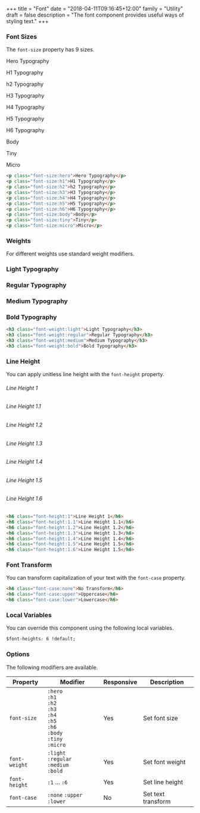 +++
title = "Font"
date = "2018-04-11T09:16:45+12:00"
family = "Utility"
draft = false
description = "The font component provides useful ways of styling text."
+++

### Font Sizes

The `font-size` property has 9 sizes.

<p class="font-size:hero font-height:1">Hero Typography</p>
<p class="font-size:h1 font-height:1">H1 Typography</p>
<p class="font-size:h2 font-height:1">h2 Typography</p>
<p class="font-size:h3 font-height:1">H3 Typography</p>
<p class="font-size:h4 font-height:1">H4 Typography</p>
<p class="font-size:h5 font-height:1">H5 Typography</p>
<p class="font-size:h6 font-height:1">H6 Typography</p>
<p class="font-size:body font-height:1">Body</p>
<p class="font-size:tiny font-height:1">Tiny</p>
<p class="font-size:micro font-height:1">Micro</p>

```html
<p class="font-size:hero">Hero Typography</p>
<p class="font-size:h1">H1 Typography</p>
<p class="font-size:h2">h2 Typography</p>
<p class="font-size:h3">H3 Typography</p>
<p class="font-size:h4">H4 Typography</p>
<p class="font-size:h5">H5 Typography</p>
<p class="font-size:h6">H6 Typography</p>
<p class="font-size:body">Body</p>
<p class="font-size:tiny">Tiny</p>
<p class="font-size:micro">Micro</p>
```

### Weights

For different weights use standard weight modifiers.

<h3 class="font-weight:light font-height:1.4 margin:u0">Light Typography</h3>
<h3 class="font-weight:regular font-height:1.4 margin:u0">Regular Typography</h3>
<h3 class="font-weight:medium font-height:1.4 margin:u0">Medium Typography</h3>
<h3 class="font-weight:bold font-height:1.4 margin:u0">Bold Typography</h3>

```html
<h3 class="font-weight:light">Light Typography</h3>
<h3 class="font-weight:regular">Regular Typography</h3>
<h3 class="font-weight:medium">Medium Typography</h3>
<h3 class="font-weight:bold">Bold Typography</h3>
```

### Line Height

You can apply unitless line height with the `font-height` property.

<h6 class="font-height:1 fill:grey-l4 margin:u0 margin-bottom:u2">Line Height 1</h6>
<h6 class="font-height:1.1 fill:grey-l4 margin:u0 margin-bottom:u2">Line Height 1.1</h6>
<h6 class="font-height:1.2 fill:grey-l4 margin:u0 margin-bottom:u2">Line Height 1.2</h6>
<h6 class="font-height:1.3 fill:grey-l4 margin:u0 margin-bottom:u2">Line Height 1.3</h6>
<h6 class="font-height:1.4 fill:grey-l4 margin:u0 margin-bottom:u2">Line Height 1.4</h6>
<h6 class="font-height:1.5 fill:grey-l4 margin:u0 margin-bottom:u4">Line Height 1.5</h6>
<h6 class="font-height:1.6 fill:grey-l4 margin:u0 margin-bottom:u4">Line Height 1.6</h6>

```html
<h6 class="font-height:1">Line Height 1</h6>
<h6 class="font-height:1.1">Line Height 1.1</h6>
<h6 class="font-height:1.2">Line Height 1.2</h6>
<h6 class="font-height:1.3">Line Height 1.3</h6>
<h6 class="font-height:1.4">Line Height 1.4</h6>
<h6 class="font-height:1.5">Line Height 1.5</h6>
<h6 class="font-height:1.6">Line Height 1.5</h6>
```

### Font Transform

You can transform capitalization of your text with the `font-case` property.

```html
<h6 class="font-case:none">No Transform</h6>
<h6 class="font-case:upper">Uppercase</h6>
<h6 class="font-case:lower">Lowercase</h6>
```

### Local Variables

You can override this component using the following local variables.

```css
$font-heights: 6 !default;
```

### Options

The following modifiers are available.

<table class="table width:100% table:pile table@sm:unpile">
  <thead>
    <tr>
      <th>
        Property
      </th>
      <th>
        Modifier
      </th>
      <th>
        Responsive
      </th>
      <th>
        Description
      </th>
    </tr>
  </thead>
  <tr>
    <td data-label="Properties">
      <code>font-size</code>
    </td>
    <td data-label="Attributes">
      <code>:hero</code><br>
      <code>:h1</code><br>
      <code>:h2</code><br>
      <code>:h3</code><br>
      <code>:h4</code><br>
      <code>:h5</code><br>
      <code>:h6</code><br>
      <code>:body</code><br>
      <code>:tiny</code><br>
      <code>:micro</code>
    </td>
    <td data-label="Responsive">
      Yes
    </td>
    <td>
      Set font size
    </td>
  </tr>
  <tr>
    <td data-label="Properties">
      <code>font-weight</code>
    </td>
    <td data-label="Attributes">
      <code>:light</code><br>
      <code>:regular</code><br>
      <code>:medium</code><br>
      <code>:bold</code>
    </td>
    <td data-label="Responsive">
      Yes
    </td>
    <td>
      Set font weight
    </td>
  </tr>
  <tr>
    <td data-label="Properties">
      <code>font-height</code>
    </td>
    <td data-label="Attributes">
      <code>:1</code> ... <code>:6</code>
    </td>
    <td data-label="Responsive">
      Yes
    </td>
    <td>
      Set line height
    </td>
  </tr>
  <tr>
    <td data-label="Properties">
      <code>font-case</code>
    </td>
    <td data-label="Attributes">
      <code>:none</code> <code>:upper</code> <code>:lower</code>
    </td>
    <td data-label="Responsive">
      No
    </td>
    <td>
      Set text transform
    </td>
  </tr>
</table>
